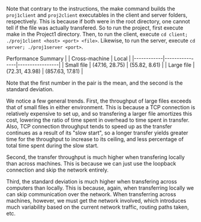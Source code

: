 Note that contrary to the instructions, the make command builds the `proj1client` and `proj2client` executables in the client and server folders, respectively.
This is because if both were in the root directory, one cannot tell if the file was actually transfered.
So to run the project, first execute make in the Project1 directory.
Then, to run the client, execute `cd client; ./proj1client <host> <port> <file>`.
Likewise, to run the server, execute `cd server; ./proj1server <port>`.



Performance Summary
|            | Cross-machine  | Local           |
|------------|----------------|-----------------|
| Small file | (47.16, 28.75) | (55.82, 8.61)   |
| Large file | (72.31, 43.98) | (857.63, 17.81) |

Note that the first number in the pair is the mean, and the second is the standard deviation.

We notice a few general trends.
First, the throughput of large files exceeds that of small files in either environment.
This is because a TCP connection is relatively expensive to set up, and so transfering a larger file amortizes this cost, lowering the ratio of time spent in overhead to time spent in transfer.
Also, TCP connection throughput tends to speed up as the transfer continues as a result of its "slow start", so a longer transfer yields greater time for the throughput to increase to its ceiling, and less percentage of total time spent during the slow start.

Second, the transfer throughput is much higher when transfering locally than across machines.
This is because we can just use the loopback connection and skip the network entirely.

Third, the standard deviation is much higher when transfering across computers than locally.
This is because, again, when transferring locally we can skip communication over the network.
When transferring across machines, however, we must get the network involved, which introduces much variability based on the current network traffic, routing paths taken, etc.

